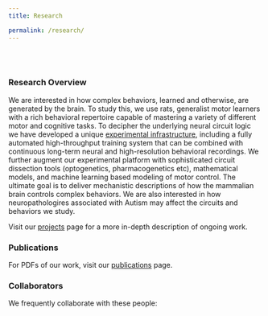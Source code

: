 ```yaml
---
title: Research

permalink: /research/
---
```

<br/><br/>                                                 
### Research Overview

We are interested in how complex behaviors, learned and otherwise, are generated by the brain. To study this, we use rats, generalist motor learners with a rich behavioral repertoire capable of mastering a variety of different motor and cognitive tasks. To decipher the underlying neural circuit logic we have developed a unique [experimental infrastructure](/techniques.html), including a fully automated high-throughput training system that can be combined with continuous long-term neural and high-resolution behavioral recordings. We further augment our experimental platform with sophisticated circuit dissection tools (optogenetics, pharmacogenetics etc), mathematical models, and machine learning based modeling of motor control. The ultimate goal is to deliver mechanistic descriptions of how the mammalian brain controls complex behaviors. We are also interested in how neuropathologires associated with Autism may affect the circuits and behaviors we study.

Visit our [projects](/publications.html) page for a more in-depth description of ongoing work.


### Publications

For PDFs of our work, visit our [publications](/publications.html) page.


### Collaborators

We frequently collaborate with these people:
